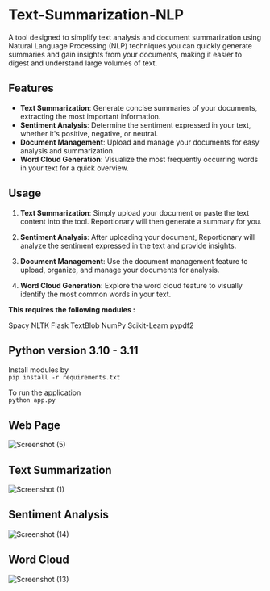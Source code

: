# Text-Summarization-NLP
A tool designed to simplify text analysis and document summarization using Natural Language Processing (NLP) techniques.you can quickly generate summaries and gain insights from your documents, making it easier to digest and understand large volumes of text.

## Features

- **Text Summarization**: Generate concise summaries of your documents, extracting the most important information.
- **Sentiment Analysis**: Determine the sentiment expressed in your text, whether it's positive, negative, or neutral.
- **Document Management**: Upload and manage your documents for easy analysis and summarization.
- **Word Cloud Generation**: Visualize the most frequently occurring words in your text for a quick overview.
  
## Usage

1. **Text Summarization**: Simply upload your document or paste the text content into the tool. Reportionary will then generate a summary for you.

2. **Sentiment Analysis**: After uploading your document, Reportionary will analyze the sentiment expressed in the text and provide insights.

3. **Document Management**: Use the document management feature to upload, organize, and manage your documents for analysis.

4. **Word Cloud Generation**: Explore the word cloud feature to visually identify the most common words in your text.


**This requires the following modules :**

Spacy
NLTK
Flask
TextBlob
NumPy
Scikit-Learn
pypdf2

## Python version 3.10 - 3.11
Install modules by<br>
```pip install -r requirements.txt```
<br>

To run the application <br>
```python app.py```

## Web Page
![Screenshot (5)](https://github.com/user-attachments/assets/4eb869f3-c26b-48b2-82fb-ece5bb8debff)

## Text Summarization 
![Screenshot (1)](https://github.com/user-attachments/assets/9c6424b0-5eb6-4977-bf38-fca1691587f0)

## Sentiment Analysis
![Screenshot (14)](https://github.com/user-attachments/assets/ba7bfd15-a683-494f-9aa6-fa3207b280c1)

## Word Cloud
![Screenshot (13)](https://github.com/user-attachments/assets/8ac1b2c7-c4dc-436f-b54e-da37aa19b3d5)








